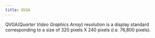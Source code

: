 ```yaml
---
title: QVGA
---
```


QVGA<em lang="en">(Quarter Video Graphics Array</em>) resolution is a display standard corresponding to a size of 320 pixels X 240 pixels (i.e. 76,800 pixels).
